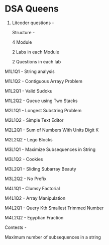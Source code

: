 # DSA Queens

1. Litcoder questions -
   
   Structure -
   
   4 Module
   
   2 Labs in each Module
   
   2 Questions in each lab

   
M1L1Q1 - String analysis

M1L1Q2 - Contiguous Arrayy Problem

M1L2Q1 - Valid Sudoku

M1L2Q2 - Queue using Two Stacks 

M2L1Q1 - Longest Substring Problem

M2L1Q2 - Simple Text Editor 

M2L2Q1 - Sum of Numbers With Units Digit K 

M2L2Q2 - Lego Blocks

M3L1Q1 - Maximize Subsequences in String

M3L1Q2 - Cookies

M3L2Q1 - Sliding Subarray Beauty

M3L2Q2 - No Prefix

M4L1Q1 - Clumsy Factorial

M4L1Q2 - Array Manipulation

M4L2Q1 - Query Kth Smallest Trimmed Number

M4L2Q2 - Egyptian Fraction

Contests - 

Maximum number of subsequences in a string 



